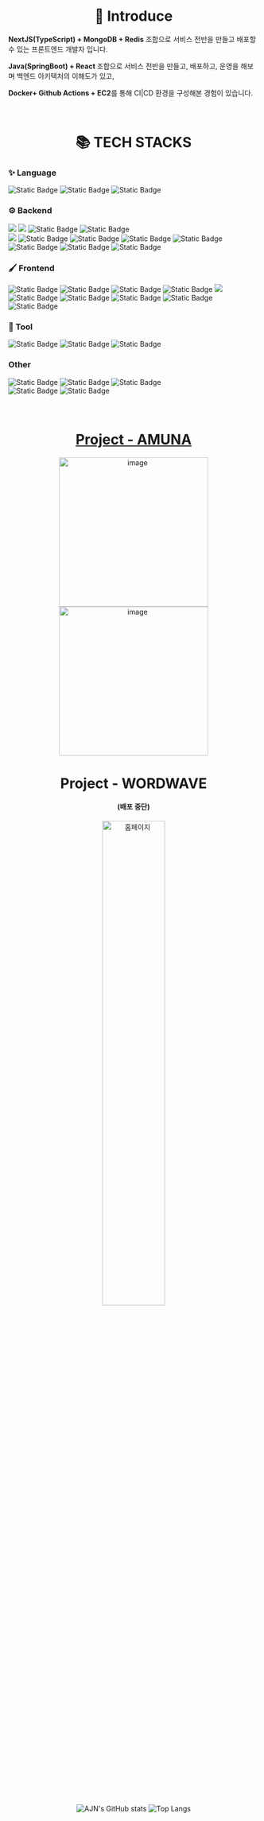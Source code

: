 
<div align=center><h1>🥊 Introduce </h1></div>
<div>
  <p><strong>NextJS(TypeScript) + MongoDB + Redis</strong> 조합으로 서비스 전반을 만들고 배포할 수 있는 프론트엔드 개발자 입니다.</p>
  <p><strong>Java(SpringBoot) + React </strong>조합으로 서비스 전반을 만들고, 배포하고, 운영을 해보며 백엔드 아키텍처의 이해도가 있고,</p>
  <p><strong>Docker+ Github Actions + EC2</strong>를 통해 CI|CD 환경을 구성해본 경험이 있습니다.</p>
</div>
<br>
<div align=center><h1>📚 TECH STACKS </h1></div>
<div>
  <div>
    <h3>✨ Language </h3>
    <img alt="Static Badge" src="https://img.shields.io/badge/JAVA-%23FC4C02?style=for-the-badge&logoColor=white">
    <img alt="Static Badge" src="https://img.shields.io/badge/javascript-%23F7DF1E?style=for-the-badge&logo=javascript&logoColor=white">
    <img alt="Static Badge" src="https://img.shields.io/badge/typescript-%233178C6?style=for-the-badge&logo=typescript&logoColor=white">
    <br>
    <h3>⚙️ Backend </h3>
    <img src="https://img.shields.io/badge/java-007396?style=for-the-badge&logo=java&logoColor=white">
    <img src="https://img.shields.io/badge/SpringBoot-6DB33F?style=for-the-badge&logo=spring&logoColor=white">
    <img alt="Static Badge" src="https://img.shields.io/badge/JPA-grey?style=for-the-badge&logo=databricks&logoSize=auto">
    <img alt="Static Badge" src="https://img.shields.io/badge/JWT-black?style=for-the-badge&logo=jsonwebtokens&logoSize=auto">
    <br>
    <img src="https://img.shields.io/badge/mysql-4479A1?style=for-the-badge&logo=mysql&logoColor=white">
    <img alt="Static Badge" src="https://img.shields.io/badge/Redis-red?style=for-the-badge&logo=redis&logoColor=white&logoSize=auto">
    <img alt="Static Badge" src="https://img.shields.io/badge/Swagger-green?style=for-the-badge&logo=swagger&logoColor=white&logoSize=auto">
    <img alt="Static Badge" src="https://img.shields.io/badge/mongodb-%2347A248?style=for-the-badge&logo=mongodb&logoColor=white">
    <img alt="Static Badge" src="https://img.shields.io/badge/prisma-%232D3748?style=for-the-badge&logo=prisma&logoColor=white">
    <br>
      <img alt="Static Badge" src="https://img.shields.io/badge/aws_ec2-%23FF9900?style=for-the-badge&logo=amazonec2&logoColor=white">
      <img alt="Static Badge" src="https://img.shields.io/badge/docker-%232496ED?style=for-the-badge&logo=docker&logoColor=white">
      <img alt="Static Badge" src="https://img.shields.io/badge/GitHub_Actions-black?style=for-the-badge&logo=githubactions&logoColor=white&color=%232088FF">
  </div>
  <div>
    <h3>🖌 Frontend </h3>
    <img alt="Static Badge" src="https://img.shields.io/badge/react-%230088CC?style=for-the-badge&logo=react&logoColor=white">
    <img alt="Static Badge" src="https://img.shields.io/badge/styled_components-pink?style=for-the-badge&logo=styledcomponents&logoColor=white&color=%23DB7093">
    <img alt="Static Badge" src="https://img.shields.io/badge/Redux-black?style=for-the-badge&logo=redux&logoColor=white&color=%23764ABC">
    <img alt="Static Badge" src="https://img.shields.io/badge/Redux_Saga-black?style=for-the-badge&logo=reduxsaga&logoColor=white&color=%23764ABC">
    <img src="https://img.shields.io/badge/bootstrap-7952B3?style=for-the-badge&logo=bootstrap&logoColor=white">
    <br>
    <img alt="Static Badge" src="https://img.shields.io/badge/React_router-black?style=for-the-badge&logo=reactrouter&logoColor=white&color=%23CA4245">
    <img alt="Static Badge" src="https://img.shields.io/badge/Axios-black?style=for-the-badge&logo=axios&logoColor=white&color=%235A29E4">
    <img alt="Static Badge" src="https://img.shields.io/badge/next.js-black?style=for-the-badge&logo=nextdotjs&logoColor=white">
    <img alt="Static Badge" src="https://img.shields.io/badge/Zustand-%23FF3621?style=for-the-badge&logo=databricks&logoColor=white">
    <img alt="Static Badge" src="https://img.shields.io/badge/tailwindcss-%2306B6D4?style=for-the-badge&logo=tailwindcss&logoColor=white">
  </div>
  <div>
    <h3>🔧 Tool </h3>
    <div>
      <img alt="Static Badge" src="https://img.shields.io/badge/Notion-black?style=for-the-badge&logo=notion&logoColor=white&color=%23000000">
      <img alt="Static Badge" src="https://img.shields.io/badge/Git-black?style=for-the-badge&logo=git&logoColor=white&color=%23F05032">
      <img alt="Static Badge" src="https://img.shields.io/badge/slack-%234A154B?style=for-the-badge&logo=slack&logoColor=white">
    </div>
  </div>
  <div>
    <h3> Other </h3>
    <img alt="Static Badge" src="https://img.shields.io/badge/pusher-%23300D4F?style=for-the-badge&logo=pusher&logoColor=white">
    <img alt="Static Badge" src="https://img.shields.io/badge/cloudinary-%233448C5?style=for-the-badge&logo=cloudinary&logoColor=white">
    <img alt="Static Badge" src="https://img.shields.io/badge/vercel-%23000000?style=for-the-badge&logo=vercel&logoColor=white">
    <br>
    <img alt="Static Badge" src="https://img.shields.io/badge/Notion-black?style=for-the-badge&logo=notion&logoColor=white&color=%23000000">
    <img alt="Static Badge" src="https://img.shields.io/badge/Git-black?style=for-the-badge&logo=git&logoColor=white&color=%23F05032">
  </div>
</div>
<br><br>

##


<div>
  <h1 align="center"><a href="https://amuna.vercel.app/">Project - AMUNA</a></h1>
  <div align=center>
    <img width="300" alt="image" src="https://github.com/user-attachments/assets/7f199b6e-d1f2-4132-be41-ff39b79703ef">
    <img width="300" alt="image" src="https://github.com/user-attachments/assets/3928c615-6123-49bb-bdbe-25870b155fba">
  </div>
</div>

##

<div>
  <h1 align="center">Project - WORDWAVE</h1>
  <h4 align="center">(배포 중단)</h4>
  <div align=center>
    <img width='50%' src="https://github.com/dks044/dks044/assets/74749417/ef751d5d-44f8-4b7b-a190-ff3fa682c65b" alt="홈페이지">
  </div>
</div>

##

<div align=center>
  <img src="https://github-readme-stats.vercel.app/api?username=dks044&amp;show_icons=true&amp;theme=radical" alt="AJN&#39;s GitHub stats">
  <img src="https://github-readme-stats.vercel.app/api/top-langs/?username=dks044&amp;layout=compact" alt="Top Langs">
</div>

